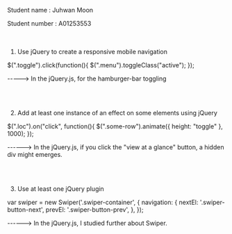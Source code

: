 Student name : Juhwan Moon

Student number : A01253553
<br />
<br />
<br />
1. Use jQuery to create a responsive mobile navigation

$(".toggle").click(function(){
    $(".menu").toggleClass("active");
});

-----> In the jQuery.js, for the hamburger-bar toggling


<br />
<br />

2. Add at least one instance of an effect on some elements using jQuery

$(".loc").on("click", function(){
    $(".some-row").animate({
        height: "toggle"
    }, 1000);
});

------> In the jQuery.js, if you click the "view at a glance" button, a hidden div might emerges. 


<br />
<br />

3. Use at least one jQuery plugin

var swiper = new Swiper('.swiper-container', {
    navigation: {
      nextEl: '.swiper-button-next',
      prevEl: '.swiper-button-prev',
    },
  });

  ------> In the jQuery.js, I studied further about Swiper.
